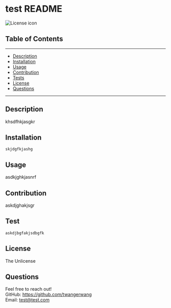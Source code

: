 # test README
![License icon](https://img.shields.io/badge/License-TheUnlicense-green)
## Table of Contents<br>
---
* [Description](#description)<br>
* [Installation](#installation)<br>
* [Usage](#usage)<br>
* [Contribution](#contribution)<br>
* [Tests](#test)<br>
* [License](#license)<br>
* [Questions](#questions)<br>
---
## Description  
khsdfhkjasgkr

## Installation
```
skjdgfkjashg
```

## Usage
asdkjghkjasnrf

## Contribution
askdjghakjsgr

## Test
```
askdjbgfakjsdbgfk
```

## License
The Unlicense

## Questions
Feel free to reach out!<br>
GitHub: https://github.com/twangerwang	<br>
Email: test@test.com
